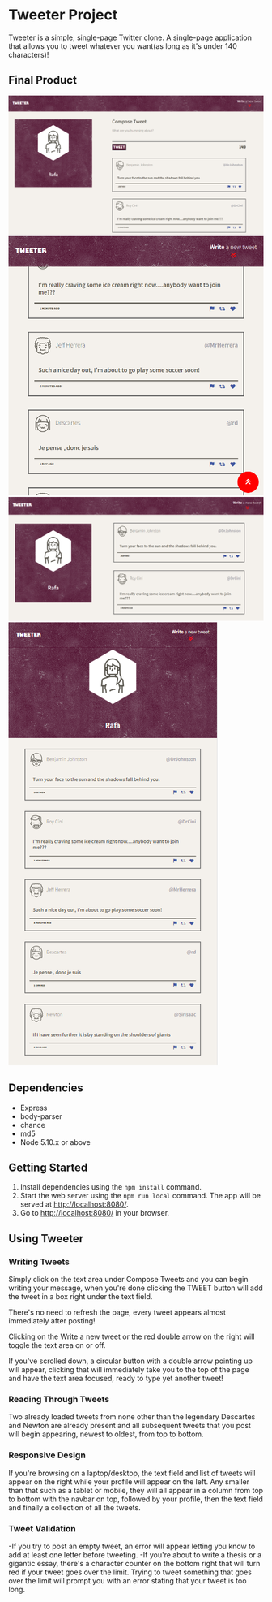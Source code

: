 # Tweeter Project

Tweeter is a simple, single-page Twitter clone.
A single-page application that allows you to tweet whatever you want(as long as it's under 140 characters)!

## Final Product

!["Screenshot of Desktop view"](https://github.com/i8Raffles/tweeter/blob/master/docs/Desktop-page.PNG?raw=true)
!["Screenshot of tablet view"](https://github.com/i8Raffles/tweeter/blob/master/docs/Tablet-view.PNG?raw=true)
!["Screenshot of text field hidden"](https://github.com/i8Raffles/tweeter/blob/master/docs/text-field-hidden.PNG?raw=true)
!["Screenshot of mobile view"](https://github.com/i8Raffles/tweeter/blob/master/docs/mobile-view.PNG?raw=true)

## Dependencies

- Express
- body-parser
- chance
- md5
- Node 5.10.x or above

## Getting Started

1. Install dependencies using the `npm install` command.
2. Start the web server using the `npm run local` command. The app will be served at <http://localhost:8080/>.
3. Go to <http://localhost:8080/> in your browser.

## Using Tweeter

### Writing Tweets

Simply click on the text area under Compose Tweets and you can begin writing your message, when you're done clicking the TWEET button will add the tweet in a box right under the text field.

There's no need to refresh the page, every tweet appears almost immediately after posting!

Clicking on the Write a new tweet or the red double arrow on the right will toggle the text area on or off.

If you've scrolled down, a circular button with a double arrow pointing up will appear, clicking that will immediately take you to the top of the page and have the text area focused, ready to type yet another tweet!

### Reading Through Tweets

Two already loaded tweets from none other than the legendary Descartes and Newton are already present and all subsequent tweets that you post will begin appearing, newest to oldest, from top to bottom.

### Responsive Design

If you're browsing on a laptop/desktop, the text field and list of tweets will appear on the right while your profile will appear on the left. Any smaller than that such as a tablet or mobile, they will all appear in a column from top to bottom with the navbar on top, followed by your profile, then the text field and finally a collection of all the tweets.

### Tweet Validation

-If you try to post an empty tweet, an error will appear letting you know to add at least one letter before tweeting.
-If you're about to write a thesis or a gigantic essay, there's a character counter on the bottom right that will turn red if your tweet goes over the limit. Trying to tweet something that goes over the limit will prompt you with an error stating that your tweet is too long.
